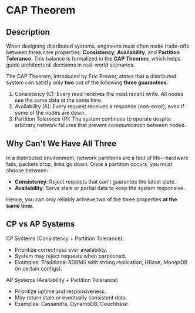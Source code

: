 # CAP Theorem

## Description

When designing distributed systems, engineers must often make trade-offs between three core properties: **Consistency**, **Availability**, and **Partition Tolerance**. This balance is formalized in the **CAP Theorem**, which helps guide architectural decisions in real-world scenarios.

The CAP Theorem, introduced by Eric Brewer, states that a distributed system can satisfy only **two** out of the following **three guarantees**:

1. Consistency (C): Every read receives the most recent write. All nodes see the same data at the same time.
2. Availability (A): Every request receives a response (non-error), even if some of the nodes are down.
3. Partition Tolerance (P): The system continues to operate despite arbitrary network failures that prevent communication between nodes.

## Why Can't We Have All Three

In a distributed environment, network partitions are a fact of life—hardware fails, packets drop, links go down. Once a partition occurs, you must choose between:

- **Consistency**: Reject requests that can't guarantee the latest state.
- **Availability**: Serve stale or partial data to keep the system responsive.

Hence, you can only reliably achieve two of the three properties **at the same time**.

## CP vs AP Systems

CP Systems (Consistency + Partition Tolerance):

- Prioritize correctness over availability.
- System may reject requests when partitioned.
- Examples: Traditional RDBMS with strong replication, HBase, MongoDB (in certain configs).

AP Systems (Availability + Partition Tolerance)

- Prioritize uptime and responsiveness.
- May return stale or eventually consistent data.
- Examples: Cassandra, DynamoDB, Couchbase.
